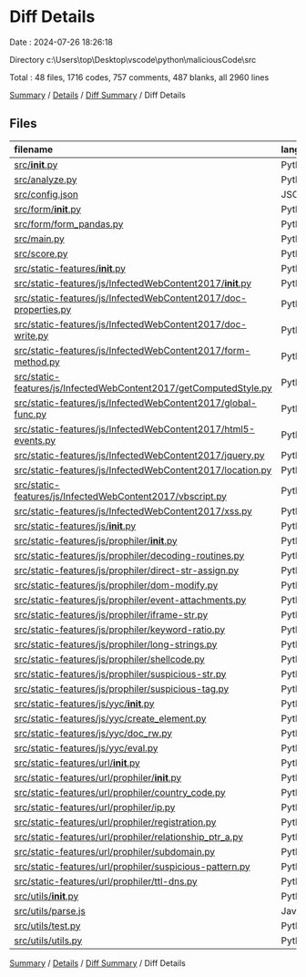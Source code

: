 # Diff Details

Date : 2024-07-26 18:26:18

Directory c:\\Users\\top\\Desktop\\vscode\\python\\maliciousCode\\src

Total : 48 files,  1716 codes, 757 comments, 487 blanks, all 2960 lines

[Summary](results.md) / [Details](details.md) / [Diff Summary](diff.md) / Diff Details

## Files
| filename | language | code | comment | blank | total |
| :--- | :--- | ---: | ---: | ---: | ---: |
| [src/__init__.py](/src/__init__.py) | Python | 0 | 0 | 1 | 1 |
| [src/analyze.py](/src/analyze.py) | Python | 91 | 31 | 23 | 145 |
| [src/config.json](/src/config.json) | JSON | 3 | 0 | 1 | 4 |
| [src/form/__init__.py](/src/form/__init__.py) | Python | 0 | 0 | 1 | 1 |
| [src/form/form_pandas.py](/src/form/form_pandas.py) | Python | 14 | 3 | 6 | 23 |
| [src/main.py](/src/main.py) | Python | 32 | 7 | 12 | 51 |
| [src/score.py](/src/score.py) | Python | 42 | 14 | 11 | 67 |
| [src/static-features/__init__.py](/src/static-features/__init__.py) | Python | 0 | 0 | 1 | 1 |
| [src/static-features/js/InfectedWebContent2017/__init__.py](/src/static-features/js/InfectedWebContent2017/__init__.py) | Python | 0 | 0 | 1 | 1 |
| [src/static-features/js/InfectedWebContent2017/doc-properties.py](/src/static-features/js/InfectedWebContent2017/doc-properties.py) | Python | 35 | 5 | 6 | 46 |
| [src/static-features/js/InfectedWebContent2017/doc-write.py](/src/static-features/js/InfectedWebContent2017/doc-write.py) | Python | 73 | 41 | 16 | 130 |
| [src/static-features/js/InfectedWebContent2017/form-method.py](/src/static-features/js/InfectedWebContent2017/form-method.py) | Python | 26 | 9 | 8 | 43 |
| [src/static-features/js/InfectedWebContent2017/getComputedStyle.py](/src/static-features/js/InfectedWebContent2017/getComputedStyle.py) | Python | 21 | 4 | 7 | 32 |
| [src/static-features/js/InfectedWebContent2017/global-func.py](/src/static-features/js/InfectedWebContent2017/global-func.py) | Python | 26 | 3 | 6 | 35 |
| [src/static-features/js/InfectedWebContent2017/html5-events.py](/src/static-features/js/InfectedWebContent2017/html5-events.py) | Python | 34 | 6 | 9 | 49 |
| [src/static-features/js/InfectedWebContent2017/jquery.py](/src/static-features/js/InfectedWebContent2017/jquery.py) | Python | 34 | 6 | 9 | 49 |
| [src/static-features/js/InfectedWebContent2017/location.py](/src/static-features/js/InfectedWebContent2017/location.py) | Python | 31 | 7 | 9 | 47 |
| [src/static-features/js/InfectedWebContent2017/vbscript.py](/src/static-features/js/InfectedWebContent2017/vbscript.py) | Python | 116 | 19 | 9 | 144 |
| [src/static-features/js/InfectedWebContent2017/xss.py](/src/static-features/js/InfectedWebContent2017/xss.py) | Python | 160 | 33 | 13 | 206 |
| [src/static-features/js/__init__.py](/src/static-features/js/__init__.py) | Python | 0 | 0 | 1 | 1 |
| [src/static-features/js/prophiler/__init__.py](/src/static-features/js/prophiler/__init__.py) | Python | 0 | 0 | 1 | 1 |
| [src/static-features/js/prophiler/decoding-routines.py](/src/static-features/js/prophiler/decoding-routines.py) | Python | 100 | 143 | 51 | 294 |
| [src/static-features/js/prophiler/direct-str-assign.py](/src/static-features/js/prophiler/direct-str-assign.py) | Python | 78 | 128 | 30 | 236 |
| [src/static-features/js/prophiler/dom-modify.py](/src/static-features/js/prophiler/dom-modify.py) | Python | 37 | 55 | 20 | 112 |
| [src/static-features/js/prophiler/event-attachments.py](/src/static-features/js/prophiler/event-attachments.py) | Python | 88 | 25 | 23 | 136 |
| [src/static-features/js/prophiler/iframe-str.py](/src/static-features/js/prophiler/iframe-str.py) | Python | 13 | 2 | 5 | 20 |
| [src/static-features/js/prophiler/keyword-ratio.py](/src/static-features/js/prophiler/keyword-ratio.py) | Python | 58 | 7 | 9 | 74 |
| [src/static-features/js/prophiler/long-strings.py](/src/static-features/js/prophiler/long-strings.py) | Python | 25 | 43 | 16 | 84 |
| [src/static-features/js/prophiler/shellcode.py](/src/static-features/js/prophiler/shellcode.py) | Python | 56 | 74 | 43 | 173 |
| [src/static-features/js/prophiler/suspicious-str.py](/src/static-features/js/prophiler/suspicious-str.py) | Python | 18 | 5 | 8 | 31 |
| [src/static-features/js/prophiler/suspicious-tag.py](/src/static-features/js/prophiler/suspicious-tag.py) | Python | 19 | 3 | 8 | 30 |
| [src/static-features/js/yyc/__init__.py](/src/static-features/js/yyc/__init__.py) | Python | 0 | 0 | 1 | 1 |
| [src/static-features/js/yyc/create_element.py](/src/static-features/js/yyc/create_element.py) | Python | 3 | 0 | 1 | 4 |
| [src/static-features/js/yyc/doc_rw.py](/src/static-features/js/yyc/doc_rw.py) | Python | 3 | 0 | 1 | 4 |
| [src/static-features/js/yyc/eval.py](/src/static-features/js/yyc/eval.py) | Python | 3 | 0 | 1 | 4 |
| [src/static-features/url/__init__.py](/src/static-features/url/__init__.py) | Python | 0 | 0 | 1 | 1 |
| [src/static-features/url/prophiler/__init__.py](/src/static-features/url/prophiler/__init__.py) | Python | 0 | 0 | 1 | 1 |
| [src/static-features/url/prophiler/country_code.py](/src/static-features/url/prophiler/country_code.py) | Python | 21 | 3 | 8 | 32 |
| [src/static-features/url/prophiler/ip.py](/src/static-features/url/prophiler/ip.py) | Python | 33 | 5 | 10 | 48 |
| [src/static-features/url/prophiler/registration.py](/src/static-features/url/prophiler/registration.py) | Python | 41 | 3 | 13 | 57 |
| [src/static-features/url/prophiler/relationship_ptr_a.py](/src/static-features/url/prophiler/relationship_ptr_a.py) | Python | 97 | 6 | 21 | 124 |
| [src/static-features/url/prophiler/subdomain.py](/src/static-features/url/prophiler/subdomain.py) | Python | 25 | 3 | 8 | 36 |
| [src/static-features/url/prophiler/suspicious-pattern.py](/src/static-features/url/prophiler/suspicious-pattern.py) | Python | 40 | 3 | 7 | 50 |
| [src/static-features/url/prophiler/ttl-dns.py](/src/static-features/url/prophiler/ttl-dns.py) | Python | 67 | 6 | 15 | 88 |
| [src/utils/__init__.py](/src/utils/__init__.py) | Python | 0 | 0 | 1 | 1 |
| [src/utils/parse.js](/src/utils/parse.js) | JavaScript | 22 | 6 | 6 | 34 |
| [src/utils/test.py](/src/utils/test.py) | Python | 37 | 31 | 14 | 82 |
| [src/utils/utils.py](/src/utils/utils.py) | Python | 94 | 18 | 14 | 126 |

[Summary](results.md) / [Details](details.md) / [Diff Summary](diff.md) / Diff Details